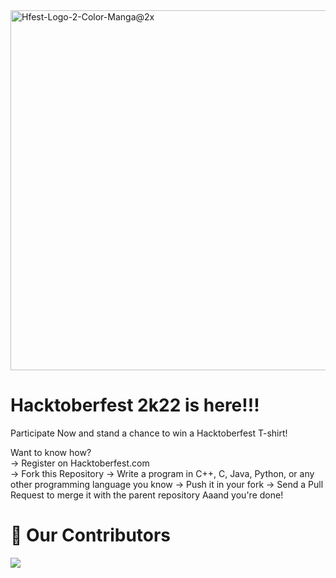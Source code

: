 <img width="576" alt="Hfest-Logo-2-Color-Manga@2x" src="https://user-images.githubusercontent.com/55887682/193440865-086a9bbe-7bda-41b1-9d90-0cab11b6a908.png">

# Hacktoberfest 2k22 is here!!!
Participate Now and stand a chance to win a Hacktoberfest T-shirt!

Want to know how?<br>
-> Register on Hacktoberfest.com<br>
-> Fork this Repository
-> Write a program in C++, C, Java, Python, or any other programming language you know
-> Push it in your fork
-> Send a Pull Request to merge it with the parent repository
Aaand you're done!

# :handshake: Our Contributors
<a href="https://github.com/PraSarOG/Hacktoberfest-21/graphs/contributors">
  <img src="https://contrib.rocks/image?repo=PraSarOG/Hacktoberfest-21" />
</a>
